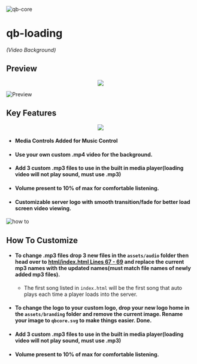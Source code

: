 ![qb-core](https://camo.githubusercontent.com/84e08e864cc999435cd88983acf4b6a47fede9bf263fd716772ad42e85d13753/68747470733a2f2f692e696d6775722e636f6d2f474846536843762e706e67)
# qb-loading 
*(Video Background)*


## Preview
<div align="middle">
    <img width="auto" src="https://user-images.githubusercontent.com/91661118/154784761-d9e1a3de-3f34-47dc-afc2-0aecb6d17042.png"/>
</div>

![Preview](https://media.giphy.com/media/9uXOxGSDdZebChu28r/giphy.gif)

## Key Features
<div align="middle">
    <img width="auto" src="https://user-images.githubusercontent.com/91661118/154636617-a2ad4c09-4b60-4438-832a-ed1c505b52ea.png"/>
</div>

* #### Media Controls Added for Music Control
* #### Use your own custom .mp4 video for the background.
* #### Add 3 custom .mp3 files to use in the built in media player(loading video will not play sound, must use .mp3)
* #### Volume present to 10% of max for comfortable listening.
* #### Customizable server logo with smooth transition/fade for better load screen video viewing. 


![how to](https://cdn-icons-png.flaticon.com/512/5360/5360954.png)

## How To Customize

* #### To change .mp3 files drop 3 new files in the `assets/audio` folder then head over to [html/index.html Lines 67 - 69](https://github.com/OfficerMills/qb-loading/blob/main/qb-loading-main%2Fhtml%2Findex.html#L67-L69) and replace the current mp3 names with the updated names(must match file names of newly added mp3 files).
  * The first song listed in `index.html` will be the first song that auto plays each time a player loads into the server.
* #### To change the logo to your custom logo, drop your new logo home in the `assets/branding` folder and remove the current image. Rename your image to `qbcore.svg` to make things easier. Done.
* #### Add 3 custom .mp3 files to use in the built in media player(loading video will not play sound, must use .mp3)
* #### Volume present to 10% of max for comfortable listening.